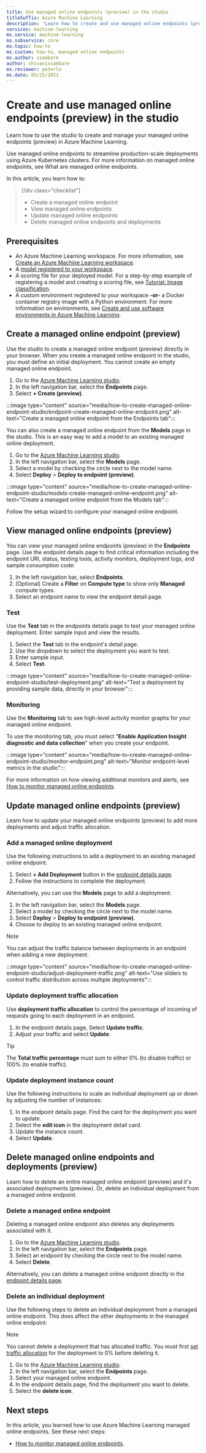 ```yaml
---
title: Use managed online endpoints (preview) in the studio
titleSuffix: Azure Machine Learning
description: 'Learn how to create and use managed online endpoints (preview) using the Azure Machine Learning studio.'
services: machine-learning
ms.service: machine-learning
ms.subservice: core
ms.topic: how-to
ms.custom: how-to, managed online endpoints
ms.author: ssambare
author: shivanissambare
ms.reviewer: peterlu
ms.date: 05/25/2021
---
```


# Create and use managed online endpoints (preview) in the studio

Learn how to use the studio to create and manage your managed online endpoints (preview) in Azure Machine Learning.

Use managed online endpoints to streamline production-scale deployments using Azure Kubernetes clusters. For more information on managed online endpoints, see What are managed online endpoints.

In this article, you learn how to:

> [!div class="checklist"]
> * Create a managed online endpoint
> * View managed online endpoints
> * Update managed online endpoints
> * Delete managed online endpoints and deployments

## Prerequisites

- An Azure Machine Learning workspace. For more information, see [Create an Azure Machine Learning workspace](how-to-manage-workspace.md).
- A [model registered to your workspace](how-to-deploy-and-where.md#registermodel).
- A scoring file for your deployed model. For a step-by-step example of registering a model and creating a scoring file, see [Tutorial: Image classification](tutorial-train-models-with-aml.md).
- A custom environment registered to your workspace **-or-** a Docker container registry image with a Python environment. For more information on environments, see [Create and use software environments in Azure Machine Learning](how-to-use-environments.md).

## Create a managed online endpoint (preview)

Use the studio to create a managed online endpoint (preview) directly in your browser. When you create a managed online endpoint in the studio, you must define an initial deployment. You cannot create an empty managed online endpoint.

1. Go to the [Azure Machine Learning studio](https://ml.azure.com).
1. In the left navigation bar, select the **Endpoints** page.
1. Select **+ Create (preview)**.

:::image type="content" source="media/how-to-create-managed-online-endpoint-studio/endpoint-create-managed-online-endpoint.png" alt-text="Create a managed online endpoint from the Endpoints tab":::

You can also create a managed online endpoint from the **Models** page in the studio. This is an easy way to add a model to an existing managed online deployment.

1. Go to the [Azure Machine Learning studio](https://ml.azure.com).
1. In the left navigation bar, select the **Models** page.
1. Select a model by checking the circle next to the model name.
1. Select **Deploy** > **Deploy to endpoint (preview)**.

:::image type="content" source="media/how-to-create-managed-online-endpoint-studio/models-create-managed-online-endpoint.png" alt-text="Create a managed online endpoint from the Models tab":::

Follow the setup wizard to configure your managed online endpoint.

## View managed online endpoints (preview)

You can view your managed online endpoints (preview) in the **Endpoints** page. Use the endpoint details page to find critical information including the endpoint URI, status, testing tools, activity monitors, deployment logs, and sample consumption code:

1. In the left navigation bar, select **Endpoints**.
1. (Optional) Create a **Filter** on **Compute type** to show only **Managed** compute types.
1. Select an endpoint name to view the endpoint detail page.

### Test

Use the **Test** tab in the endpoints details page to test your managed online deployment. Enter sample input and view the results.

1. Select the **Test** tab in the endpoint's detail page.
1. Use the dropdown to select the deployment you want to test.
1. Enter sample input.
1. Select **Test**.

:::image type="content" source="media/how-to-create-managed-online-endpoint-studio/test-deployment.png" alt-text="Test a deployment by providing sample data, directly in your browser":::

### Monitoring

Use the **Monitoring** tab to see high-level activity monitor graphs for your managed online endpoint.

To use the monitoring tab, you must select "**Enable Application Insight diagnostic and data collection**" when you create your endpoint.

:::image type="content" source="media/how-to-create-managed-online-endpoint-studio/monitor-endpoint.png" alt-text="Monitor endpoint-level metrics in the studio":::

For more information on how viewing additional monitors and alerts, see [How to monitor managed online endpoints](how-to-monitor-online-endpoints.md).

## Update managed online endpoints (preview)

Learn how to update your managed online endpoints (preview) to add more deployments and adjust traffic allocation.

### Add a managed online deployment

Use the following instructions to add a deployment to an existing managed online endpoint:

1. Select **+ Add Deployment** button in the [endpoint details page](#view-managed-online-endpoints).
2. Follow the instructions to complete the deployment.

Alternatively, you can use the **Models** page to add a deployment:

1. In the left navigation bar, select the **Models** page.
1. Select a model by checking the circle next to the model name.
1. Select **Deploy** > **Deploy to endpoint (preview)**.
1. Choose to deploy to an existing managed online endpoint.

> [!NOTE]
> You can adjust the traffic balance between deployments in an endpoint when adding a new deployment.
>
> :::image type="content" source="media/how-to-create-managed-online-endpoint-studio/adjust-deployment-traffic.png" alt-text="Use sliders to control traffic distribution across multiple deployments":::

### Update deployment traffic allocation

Use **deployment traffic allocation** to control the percentage of incoming of requests going to each deployment in an endpoint.

1. In the endpoint details page, Select  **Update traffic**.
2. Adjust your traffic and select **Update**.

> [!TIP]
> The **Total traffic percentage** must sum to either 0% (to disable traffic) or 100% (to enable traffic).

### Update deployment instance count

Use the following instructions to scale an individual deployment up or down by adjusting the number of instances:

1. In the endpoint details page. Find the card for the deployment you want to update.
1. Select the **edit icon** in the deployment detail card.
1. Update the instance count.
1. Select **Update**.


## Delete managed online endpoints and deployments (preview)

Learn how to delete an entire managed online endpoint (preview) and it's associated deployments (preview). Or, delete an individual deployment from a managed online endpoint.

### Delete a managed online endpoint

Deleting a managed online endpoint also deletes any deployments associated with it.

1. Go to the [Azure Machine Learning studio](https://ml.azure.com).
1. In the left navigation bar, select the **Endpoints** page.
1. Select an endpoint by checking the circle next to the model name.
1. Select **Delete**.

Alternatively, you can delete a managed online endpoint directly in the [endpoint details page](#view-managed-online-endpoints). 


### Delete an individual deployment

Use the following steps to delete an individual deployment from a managed online endpoint. This does affect the other deployments in the managed online endpoint:

> [!NOTE]
> You cannot delete a deployment that has allocated traffic. You must first [set traffic allocation](#update-deployment-traffic-allocation) for the deployment to 0% before deleting it.

1. Go to the [Azure Machine Learning studio](https://ml.azure.com).
1. In the left navigation bar, select the **Endpoints** page.
1. Select your managed online endpoint.
1. In the endpoint details page, find the deployment you want to delete.
1. Select the **delete icon**.

## Next steps

In this article, you learned how to use Azure Machine Learning managed online endpoints. See these next steps:

- [How to monitor managed online endpoints](how-to-monitor-online-endpoints.md).